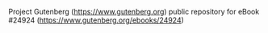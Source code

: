 Project Gutenberg (https://www.gutenberg.org) public repository for eBook #24924 (https://www.gutenberg.org/ebooks/24924)

